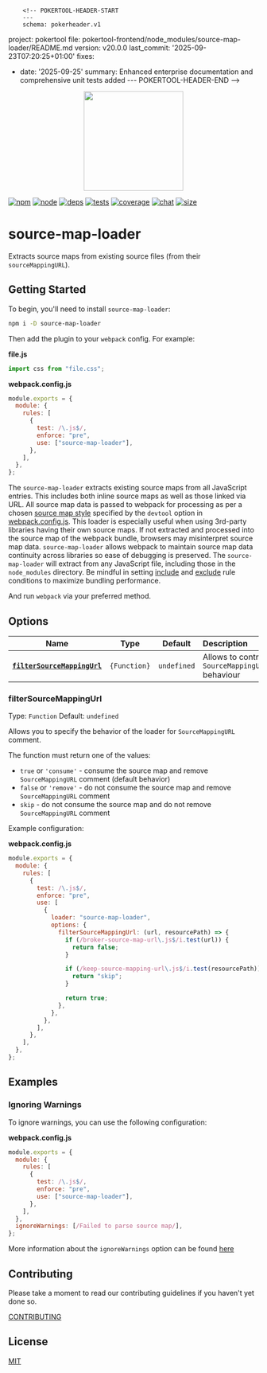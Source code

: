         <!-- POKERTOOL-HEADER-START
        ---
        schema: pokerheader.v1
project: pokertool
file: pokertool-frontend/node_modules/source-map-loader/README.md
version: v20.0.0
last_commit: '2025-09-23T07:20:25+01:00'
fixes:
- date: '2025-09-25'
  summary: Enhanced enterprise documentation and comprehensive unit tests added
        ---
        POKERTOOL-HEADER-END -->
<div align="center">
  <a href="https://github.com/webpack/webpack">
    <img width="200" height="200" src="https://webpack.js.org/assets/icon-square-big.svg">
  </a>
</div>

[![npm][npm]][npm-url]
[![node][node]][node-url]
[![deps][deps]][deps-url]
[![tests][tests]][tests-url]
[![coverage][cover]][cover-url]
[![chat][chat]][chat-url]
[![size][size]][size-url]

# source-map-loader

Extracts source maps from existing source files (from their <code>sourceMappingURL</code>).

## Getting Started

To begin, you'll need to install `source-map-loader`:

```bash
npm i -D source-map-loader
```

Then add the plugin to your `webpack` config. For example:

**file.js**

```js
import css from "file.css";
```

**webpack.config.js**

```js
module.exports = {
  module: {
    rules: [
      {
        test: /\.js$/,
        enforce: "pre",
        use: ["source-map-loader"],
      },
    ],
  },
};
```

The `source-map-loader` extracts existing source maps from all JavaScript entries.
This includes both inline source maps as well as those linked via URL.
All source map data is passed to webpack for processing as per a chosen [source map style](https://webpack.js.org/configuration/devtool/) specified by the `devtool` option in [webpack.config.js](https://webpack.js.org/configuration/).
This loader is especially useful when using 3rd-party libraries having their own source maps.
If not extracted and processed into the source map of the webpack bundle, browsers may misinterpret source map data. `source-map-loader` allows webpack to maintain source map data continuity across libraries so ease of debugging is preserved.
The `source-map-loader` will extract from any JavaScript file, including those in the `node_modules` directory.
Be mindful in setting [include](https://webpack.js.org/configuration/module/#rule-include) and [exclude](https://webpack.js.org/configuration/module/#rule-exclude) rule conditions to maximize bundling performance.

And run `webpack` via your preferred method.

## Options

|                          Name                           |     Type     |   Default   | Description                                    |
| :-----------------------------------------------------: | :----------: | :---------: | :--------------------------------------------- |
| **[`filterSourceMappingUrl`](#filtersourcemappingurl)** | `{Function}` | `undefined` | Allows to control `SourceMappingURL` behaviour |

### filterSourceMappingUrl

Type: `Function`
Default: `undefined`

Allows you to specify the behavior of the loader for `SourceMappingURL` comment.

The function must return one of the values:

- `true` or `'consume'` - consume the source map and remove `SourceMappingURL` comment (default behavior)
- `false` or `'remove'` - do not consume the source map and remove `SourceMappingURL` comment
- `skip` - do not consume the source map and do not remove `SourceMappingURL` comment

Example configuration:

**webpack.config.js**

```js
module.exports = {
  module: {
    rules: [
      {
        test: /\.js$/,
        enforce: "pre",
        use: [
          {
            loader: "source-map-loader",
            options: {
              filterSourceMappingUrl: (url, resourcePath) => {
                if (/broker-source-map-url\.js$/i.test(url)) {
                  return false;
                }

                if (/keep-source-mapping-url\.js$/i.test(resourcePath)) {
                  return "skip";
                }

                return true;
              },
            },
          },
        ],
      },
    ],
  },
};
```

## Examples

### Ignoring Warnings

To ignore warnings, you can use the following configuration:

**webpack.config.js**

```js
module.exports = {
  module: {
    rules: [
      {
        test: /\.js$/,
        enforce: "pre",
        use: ["source-map-loader"],
      },
    ],
  },
  ignoreWarnings: [/Failed to parse source map/],
};
```

More information about the `ignoreWarnings` option can be found [here](https://webpack.js.org/configuration/other-options/#ignorewarnings)

## Contributing

Please take a moment to read our contributing guidelines if you haven't yet done so.

[CONTRIBUTING](./.github/CONTRIBUTING.md)

## License

[MIT](./LICENSE)

[npm]: https://img.shields.io/npm/v/source-map-loader.svg
[npm-url]: https://npmjs.com/package/source-map-loader
[node]: https://img.shields.io/node/v/source-map-loader.svg
[node-url]: https://nodejs.org
[deps]: https://david-dm.org/webpack-contrib/source-map-loader.svg
[deps-url]: https://david-dm.org/webpack-contrib/source-map-loader
[tests]: https://github.com/webpack-contrib/source-map-loader/workflows/source-map-loader/badge.svg
[tests-url]: https://github.com/webpack-contrib/source-map-loader/actions
[cover]: https://codecov.io/gh/webpack-contrib/source-map-loader/branch/master/graph/badge.svg
[cover-url]: https://codecov.io/gh/webpack-contrib/source-map-loader
[chat]: https://badges.gitter.im/webpack/webpack.svg
[chat-url]: https://gitter.im/webpack/webpack
[size]: https://packagephobia.now.sh/badge?p=source-map-loader
[size-url]: https://packagephobia.now.sh/result?p=source-map-loader
